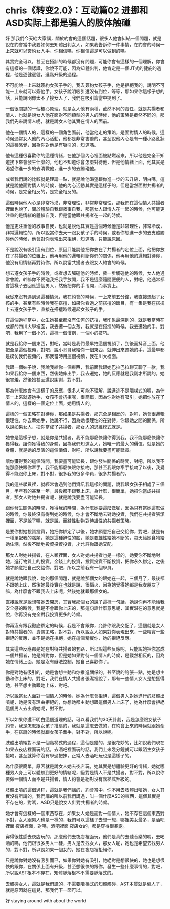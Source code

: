 # chris《转变2.0》：互动篇02 进挪和ASD实际上都是骗人的肢体触碰

好 那我們今天給大家講，關於約會的這個話題，很多人他會糾結一個問題，就是說在約會當中我要如何去知體出判女人，如果我告訴你一件事情，在約會的時候一上來就可以簽約女人手，你相信嗎，你相信這是可以做到的嗎。

其實完全可以，甚至在搭訕的時候都沒有問題，可能你會有這樣的一個理解，你會有這樣的一個認識，你說不可能，因為知體出判，他肯定是一個JT式的健庇的過程，他是逐健逐健，進階升級的過程。

不可能說一上來就簽約女孩子手的，我去簽約女孩子手，他是拒絕我的，說明不可能一上來就可以簽他手，女孩子說明吸引還沒有到位，等等，那如果你這樣子想的話，只能說明你太不了接女人了，我們在吸引篇當中提到了。

一個很關鍵的一個核心原理，就是女人他有兩種，截然不同的責任，就是共揚者和情人，也就是說女人他在面對不同類型的男人的時候，他的策略是截然不同的，那我們先來說情人呢，就是說女人他其實在情人的面前。

他在一個情人的，這樣的一個角色面前，他當他走的策略，是面對情人的時候，這時候通常女人他的內心活動，他都是非常害羞的，甚至說他內心是有一種小路亂狀的這種感覺，因為你對他是有吸引的，知道嗎。

他有這種很喜歡你的這種情緒，在他那個內心裡面被點燃起來，所以他是完全不知道接下來會發生什麼的，他也不知道你會怎麼對待他，但是他情緒上面，他其實是渴望你進一步的去清戰他，進一步的去觸碰他。

或者我們說的比較就是理論一點，就是說他渴望跟你進一步的去升級，明白嗎，這就是說他面對情人的時候，他的內心活動其實是這樣子的，但是當然面對共揚者的時候，是完全相反的，是完全相反的。

這個時候他內心是非常冷漠，非常理性，非常非常理性，那我們在這個情人共揚者裡面也說了，關於體驗自我跟敘事自我，那當女人跟情人在一起的時候，他可能更注重的是情緒的體驗自我，但是當他跟共揚者在一起的時候。

他是更注重他的敘事自我，也就是說他其實是這個時候他是非常理性，非常冷漠，非常邏輯性的，所以說當你去天一跟女孩子手的時候，或者你想進一步的去支體觸碰他的時候，他會對你表現出來拒絕，知道嗎，只能說原因。

不是說沒有吸引沒有到位，原因只能說他把你放在了共揚者的定位上面，他把你放在了共揚者的位置上，他再用他的邏輯判斷你們的關係，他再用他的邏輯對待你，他沒有用情緒再對待你，所以說當共揚者去跟女人約會的時候。

想去遷女孩子手的時候，或者想去觸碰他的時候，敘一步觸碰他的時候，女人他通常會說，幹嘛你不要碰我把我手放開，我不是這麼隨隨便便的人，對吧，他通常都會這樣子去回應這個男人，然後把你的手甩開，而事實上。

我從來沒有遇到過這種情況，我在約會的時候，一上來前五分鐘，我直接遷起了女孩的手，甚至有些時候我在搭擅，如果你看過之前搭擅的節目，有一集是我在搭擒上去遷女孩子手，直接在搭擅時候遷起女孩子的手。

在這個過程當中，女生她甚至都沒有任何的抗拒，我印象最深刻的，就是我當時在成都的四川大學裡面，我去遷一個女孩，我就是在搭擅的時候，我去遷她的手，對吧，我用了一個小的，這樣一個慣例，一個小的技巧。

就是我給你一個東西，對吧，當時是我們最早拍這個視頻了，到後面抖音上面，他把全是這個視頻，對吧，說小哥哥我給你一個東西，就伸出來遷她的手，這最早都是模仿我們視頻的，那我當時用這個視頻，我在川大裡面。

我跟一個妹子說，我說我給你一個東西，我前面我跟她巴拉巴拉聊天聊了一款，我如果我給你一個東西，然後她伸出手，我去遷她，她的反應就是我剛才所說的，她很害羞，然後她甚至還說謝謝，對不對。

那為什麼她會有這樣子的反應，很多人可能不理解，說進逃不是階梯式的嗎，為什麼一上來就遷她手，女孩不會抗拒呢，很簡單，因為你對她有吸引，她把你放在了情人的，這樣的一個定位上面，她用情人的。

這樣的一個策略在對待你，那如果是共揚者，那完全是相反的，對吧，她會很邏輯很理性，你去牽她手，她說不行，因為她很理性的在對待，你跟她之間的關係，所以說如果女人，把你當成了共揚者，那女人的思維模式就是。

她會是這樣子想，就是你是共揚者，我不能那麼快讓你得到我，我不能那麼快讓你獲得我，讓你獲得我的身體，因為我們知道女人，她唯一的最大的價值，就是她的身體，就是她的反演的這個價值，對吧，所以說我要盡可能延長。

讓你獲得我的這個時間，我要盡可能延長，跟你發生關係的時間，對吧，所以我不能那麼快跟你牽手，我不能那麼快跟你接吻，那甚至我跟你牽手接吻了以後，我覺得不能跟你上床，對不對，很多我的很多學員，很多共揚者的。

我的這些學員裡，就經常會遇到他們資訊我這樣的問題，說我跟女孩子相處了三個月，半年有的甚至一年，最後都不跟我上床，為什麼，很簡單，她把你當成共揚者，那女人對她共揚者呢，就是說我要盡可能延長。

跟你發生關係的時間，獲得我的時間，為什麼她要這麼做呢，因為只有當她這麼做的時候，你最終沒有得到她的時候，你才會不斷地去對她投資，我們在共揚者張潔裡面，不是說了嗎，就是說，而辭性動物對待雄性的共揚者策略。

是要你對她投資投資，她把你綁定了以後，她才願意把自己交給你，對吧，就是有一種單配我的腦類，她是這種辭性的腦，她是要雄性給她不斷的，每天給她食物給她住潮，然後不斷地投資投資投資，才允許你跟她交配。

那女人對她共揚者，在人類裡面，女人對她共揚者也是一樣的，她要你不斷地對她，進行物質上的投資，金錢上的投資，投資投資不斷投資，把你永久綁定，之後她才願意把自己交給你，對吧，所以之前我有一個學員。

就是說她跟我說，她的那個問題，就是說那個女的跟她在一起，三個月了，最後都不跟她上床，然後她最後實在也就是說，很惱火，因為她覺得她都是我女朋友了嘛，為什麼會不跟我去上床呢，然後她就跟那個女的。

直接說就是說想帶她去開房，其實我那個女的說了這樣一句話，她說你再不能給我安全感的時候，我是不會跟你上床的，那這句話什麼意思呢，其實潛在的意思就是說，你再沒有完全對我投資更多的時候。

你再沒有跟我徹底綁定的時候，我是不會跟你，允許你跟我交配了，這個就是女人對待共揚者的，責偶策略，對不對，所以說女人如果對你表現出來，一些精實一些拒絕的反應，並不是她在拒絕，她在這個精實你，她的拒絕反應。

其實這些反應都是她在對待共揚者的套路，所以說這些反應呢，只能說她把你當成一個共揚者，她是將對你，但是她如果對待一個情人的時候，是截然相反的，因為她在情緒上面，她是沒有辦法控制，她自己喜歡你了。

你是對她有吸引的，她是會想主動和你推進關係的，甚至說的誇張一點，她是想主動和你上床的，對吧，我們在情人共揚者張潔裡說了，那有一些情人女人是想獲得她，甚至想主動跟她上床，對吧。

所以說當女人面對一個情人的時候，她為什麼會拒絕，這個男人對她進行的肢體出噴呢，她是沒有理由拒絕的，你想她都主動想跟這個男人上床了，她為什麼會拒絕這個男人去出噴她呢，對不對。

所以如果你還不明白這個道理的話，可以看我們的30天計劃，我是怎麼跟女孩子約會，我是怎麼跟女孩子搭扇的，我就是這麼去做的，在約會上來的時候就跟她牽手，在搭扇的時候就跟女孩子牽手，對不對，所以說呢。

肢體出噴絕對不是一個階梯式的過程，這個是錯的，是很花妙的，比如說我們現在如果去夜店裡面玩的話，去酒吧裡面玩的話，我們上來幾分鐘就可以跟陌生女孩子接吻，甚至就算你沒有學過把妹，正常人去酒吧玩也是這樣子的。

為什麼很簡單，原因就是說女人她去夜店玩，她其實是想體驗更好的情緒，她從哪種男人身上可以體驗到更好的情緒呢，絕對是情人不是共揚者，對不對，所以說你要做一個情人而不是共揚者，情人約會是絕對沒有階梯式升級的。

肢體出噴的這個過程，這就是我們講的，約會當中，你不用去肢體出噴她，女人其實沒有所謂的，我們講的叫以前我們講過，叫一個什麼ASD的東西，這個其實是不存在的，對嗎，ASD只是說女人針對共揚者的時候。

她才會有這樣的一個東西存在，如果女人她是面對一個情人，她不存在這個東西對不對，女人跟男人也是一樣的，我們可以這樣子去想一想，哪裡美女最多，是酒吧裡面 夜店裡面，對嗎，酒吧裡面 夜店女的，都是穿得很暴露。

穿得很性感去夜店玩的，那麼他們去夜店裡面玩，他們是真的去聽音樂的嗎，去喝酒的嗎，他們跟很多男人一樣，男人是去找女人，那女人呢，她也是希望去找男人的，對不對，所以說如果一個女的，她在夜店裡拒絕你。

只是說你對她沒有吸引而已，如果你對她有吸引，她絕對是想很快的，她也是想很快的跟你，在關係上面有升級，甚至想很快的跟你，發生一些什麼事情的，對吧，所以說AST根本不存在，知體靜落根本不需要靜落式的。

去觸碰女人，這就是我們講的，不需要階梯式的知體觸碰，AST本質就是偏人了，就是原因就在這兒，那我們下一節可以。

好 staying around with about the world